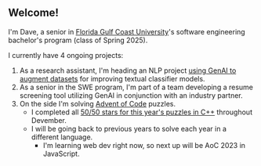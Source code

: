 ## Welcome!

I'm Dave, a senior in [Florida Gulf Coast University](https://www.fgcu.edu/)'s software engineering bachelor's program (class of Spring 2025).

I currently have 4 ongoing projects:
1. As a research assistant, I'm heading an NLP project [using GenAI to augment datasets](https://github.com/DaveWestFGCU/NLP_Augmentation_via_GenAI) for improving textual classifier models.
2. As a senior in the SWE program, I'm part of a team developing a resume screening tool utilizing GenAI in conjunction with an industry partner.
3. On the side I'm solving [Advent of Code](https://www.adventofcode.com/) puzzles.
   - I completed all [50/50 stars for this year's puzzles in C++](https://github.com/DaveWestFGCU/AdventOfCode_2024) throughout Devember.
   - I will be going back to previous years to solve each year in a different language.
     - I'm learning web dev right now, so next up will be AoC 2023 in JavaScript.

<!--
**DaveWestFGCU/DaveWestFGCU** is a ✨ _special_ ✨ repository because its `README.md` (this file) appears on your GitHub profile.

Here are some ideas to get you started:

- 🔭 I’m currently working on ...
- 🌱 I’m currently learning ...
- 👯 I’m looking to collaborate on ...
- 🤔 I’m looking for help with ...
- 💬 Ask me about ...
- 📫 How to reach me: ...
- 😄 Pronouns: ...
- ⚡ Fun fact: ...
-->
